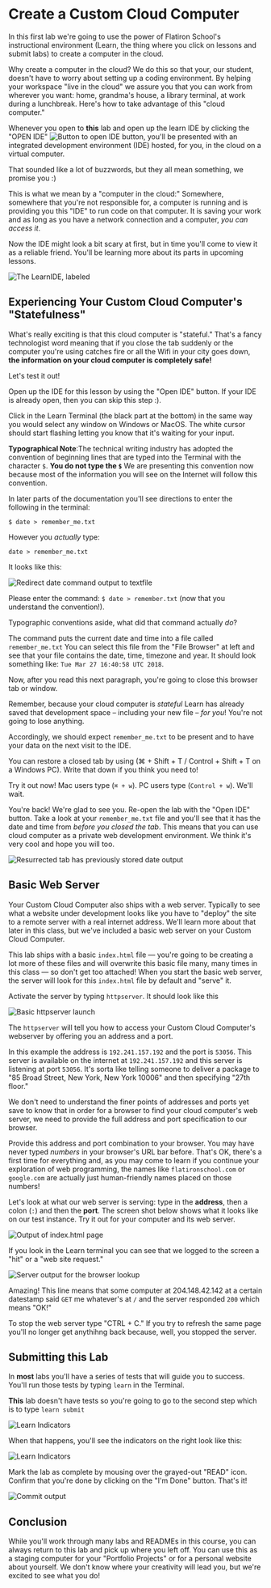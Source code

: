# Create a Custom Cloud Computer

In this first lab we're going to use the power of Flatiron School's
instructional environment (Learn, the thing where you click on lessons and
submit labs) to create a computer in the cloud.

Why create a computer in the cloud? We do this so that your, our student,
doesn't have to worry about setting up a coding environment. By helping your
workspace "live in the cloud" we assure you that you can work from wherever you
want: home, grandma's house, a library terminal, at work during a
lunchbreak. Here's how to take advantage of this "cloud computer."

Whenever you open to **this** lab and open up the learn IDE by clicking
the "OPEN IDE" <span
style="display:inline"><img src="https://curriculum-content.s3.amazonaws.com/skills-front-end-web-development/create-a-custom-cloud-computer/open_ide.png" alt="Button to open
IDE"/></span> button, you'll be presented with an integrated development
environment (IDE) hosted, for you, in the cloud on a virtual computer.

That sounded like a lot of buzzwords, but they all mean something, we
promise you :)

This is what we mean by a "computer in the cloud:" Somewhere, somewhere
that you're not responsible for, a computer is running and is providing
you this "IDE" to run code on that computer. It is saving your work and
as long as you have a network connection and a computer, _you can access
it_.

Now the IDE might look a bit scary at first, but in time you'll come to
view it as a reliable friend. You'll be learning more about its parts in
upcoming lessons.

![The LearnIDE, labeled](http://learn-co-videos.s3.amazonaws.com/welcome/ide-components.png)

## Experiencing Your Custom Cloud Computer's "Statefulness"

What's really exciting is that this cloud computer is "stateful."
That's a fancy technologist word meaning that if you close the tab suddenly or
the computer you're using catches fire or all the Wifi in your city goes down,
**the information on your cloud computer is completely safe!**

Let's test it out!

Open up the IDE for this lesson by using the "Open IDE" button. If your IDE
is already open, then you can skip this step :).

Click in the Learn Terminal (the black part at the bottom) in the same way you
would select any window on Windows or MacOS. The white cursor should start
flashing letting you know that it's waiting for your input.

**Typographical Note**:The technical writing industry has adopted the
convention of beginning lines that are typed into the Terminal with the
character `$`. **You do not type the `$`** We are presenting this convention
now because most of the information you will see on the Internet
will follow this convention.

In later parts of the documentation you'll see directions to enter the following
in the terminal:

`$ date > remember_me.txt`

However you _actually_ type:

`date > remember_me.txt`

It looks like this:

![Redirect date command output to textfile](https://curriculum-content.s3.amazonaws.com/skills-front-end-web-development/create-a-custom-cloud-computer/redir_date.png)

Please enter the command: `$ date > remember.txt` (now that you understand
the convention!).

Typographic conventions aside, what did that command actually _do_?

The command puts the current date and time into a file called `remember_me.txt`
You can select this file from the "File Browser" at left and see that your
file contains the date, time, timezone and year. It should look something like:
`Tue Mar 27 16:40:58 UTC 2018`.

Now, after you read this next paragraph, you're going to close this browser tab or
window.

Remember, because your cloud computer is _stateful_ Learn has already saved that
development space – including your new file – _for you_! You're not going to lose anything.

Accordingly, we should expect `remember_me.txt` to be present and to have your data on the
next visit to the IDE.

You can restore a closed tab by using (⌘ + Shift + T / Control + Shift + T on a Windows
PC). Write that down if you think you need to!

Try it out now! Mac users type (`⌘ + w`). PC users type (`Control + w`). We'll
wait.

You're back! We're glad to see you. Re-open the lab with the "Open IDE" button.  Take
a look at your `remember_me.txt` file and you'll see that it has the date and
time from _before you closed the tab_. This means that you can use cloud computer as a
private web development environment.  We think it's very cool and hope you will
too.

![Resurrected tab has previously stored date output](https://curriculum-content.s3.amazonaws.com/skills-front-end-web-development/create-a-custom-cloud-computer/content_of_remember.png)

## Basic Web Server

Your Custom Cloud Computer also ships with a web server. Typically to see what
a website under development looks like you have to "deploy" the site to a
remote server with a real internet address. We'll learn more about that later
in this class, but we've included a basic web server on your Custom Cloud
Computer.

This lab ships with a basic `index.html` file &mdash; you're going to be
creating a lot more of these files and will overwrite this basic file many,
many times in this class &mdash; so don't get too attached! When you start the
basic web server, the server will look for this `index.html` file by default
and "serve" it.

Activate the server by typing `httpserver`. It should look like this

![Basic httpserver launch](https://curriculum-content.s3.amazonaws.com/skills-front-end-web-development/create-a-custom-cloud-computer/httpserver_command.png)

The `httpserver` will tell you how to access your Custom Cloud Computer's
webserver by offering you an address and a port.

In this example the address is `192.241.157.192` and the port is `53056`. This
server is available on the internet at `192.241.157.192` and this server is
listening at port `53056`. It's sorta like telling someone to deliver a package
to "85 Broad Street, New York, New York 10006" and then specifying "27th floor."

We don't need to understand the finer points of addresses and ports yet save 
to know that in order for a browser to find your cloud computer's web server,
we need to provide the full address and port specification to our browser.

Provide this address and port combination to your browser. You may have never
typed _numbers_ in your browser's URL bar before. That's OK, there's a first
time for everything and, as you may come to learn if you continue your exploration
of web programming, the names like `flatironschool.com` or `google.com` are
actually just human-friendly names placed on those numbers!

Let's look at what our web server is serving: type in the **address**, then
a colon (`:`) and then the **port**. The screen shot below shows what it looks
like on our test instance. Try it out for your computer and its web server.

![Output of index.html page](https://curriculum-content.s3.amazonaws.com/skills-front-end-web-development/create-a-custom-cloud-computer/basic_index_html_display.png)

If you look in the Learn terminal you can see that we logged to the screen a
"hit" or a "web site request."

![Server output for the browser lookup](https://curriculum-content.s3.amazonaws.com/skills-front-end-web-development/create-a-custom-cloud-computer/server_output.png)

Amazing! This line means that some computer at 204.148.42.142 at a certain
datestamp said `GET` me whatever's at `/` and the server responded `200` which
means "OK!"

To stop the web server type "CTRL + C." If you try to refresh the same page
you'll no longer get anythihng back because, well, you stopped the server.

## Submitting this Lab

In **most** labs you'll have a series of tests that will guide you to success.
You'll run those tests by typing `learn` in the Terminal.

**This** lab doesn't have tests so you're going to go to the second step which
is to type `learn submit`

![Learn Indicators](https://curriculum-content.s3.amazonaws.com/skills-front-end-web-development/create-a-custom-cloud-computer/learn_submit.png)

When that happens, you'll see the indicators on the right look like this:

![Learn Indicators](https://curriculum-content.s3.amazonaws.com/skills-front-end-web-development/create-a-custom-cloud-computer/learn_done_indicators.png)

Mark the lab as complete by mousing over the grayed-out "READ" icon. Confirm
that you're done by clicking on the "I'm Done" button. That's it!

![Commit output](https://curriculum-content.s3.amazonaws.com/skills-front-end-web-development/create-a-custom-cloud-computer/mark_lesson_complete.png)

## Conclusion

While you'll work through many labs and READMEs in this course, you can always
return to this lab and pick up where you left off. You can use this as a
staging computer for your "Portfolio Projects" or for a personal website about
yourself. We don't know where your creativity will lead you, but we're excited
to see what you do!
